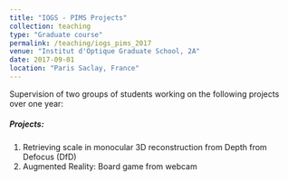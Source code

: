 ```yaml
---
title: "IOGS - PIMS Projects"
collection: teaching
type: "Graduate course"
permalink: /teaching/iogs_pims_2017
venue: "Institut d'Optique Graduate School, 2A"
date: 2017-09-01
location: "Paris Saclay, France"
---
```


Supervision of two groups of students working on the following projects over one year:

##### Projects:

  1. Retrieving scale in monocular 3D reconstruction from Depth from Defocus (DfD)
  2. Augmented Reality: Board game from webcam
